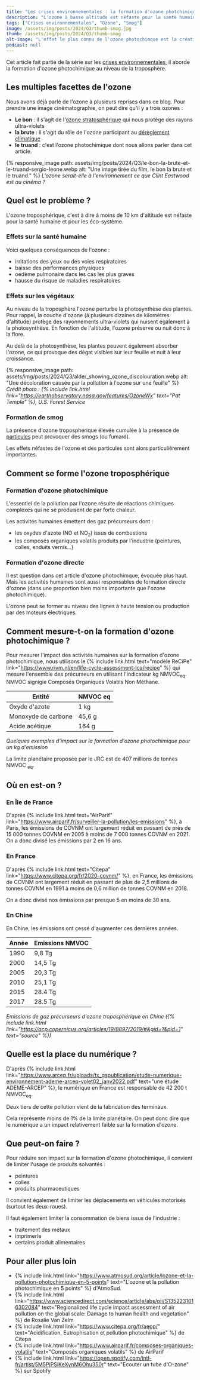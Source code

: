 ```yaml
---
title: "Les crises environnementales : la formation d'ozone photchimique"
description: "L'ozone à basse altitude est néfaste pour la santé humaine et pour les plantes."
tags: ["Crises environnementales", "Ozone", "Smog"]
image: /assets/img/posts/2024/Q3/thumb-smog.jpg
thumb: /assets/img/posts/2024/Q3/thumb-smog
alt-image: "L'effet le plus connu de l'ozone photochimque est la création de smog dévastateur"
podcast: null
---
```


Cet article fait partie de la série sur les [crises environnementales](/blog/2024/01/16/crises-environnementales), il aborde la formation d'ozone photochimique au niveau de la troposphère.

## Les multiples facettes de l'ozone

Nous avons déjà parlé de l'ozone à plusieurs reprises dans ce blog. Pour prendre une image cinématographie, on peut dire qu'il y a trois ozones :
- **Le bon** : il s'agit de l'[ozone stratosphérique](/blog/2024/06/25/depletion-ozone-stratospherique) qui nous protège des rayons ultra-violets
- **la brute** : il s'agit du rôle de l'ozone participant au [dérèglement climatique](/blog/2024/05/21/changement-climatique)
- **le truand** : c'est l'ozone photochimique dont nous allons parler dans cet article.

{% responsive_image 
  path: assets/img/posts/2024/Q3/le-bon-la-brute-et-le-truand-sergio-leone.webp 
  alt: "Une image tirée du film, le bon la brute et le truand."
%}
*L'ozone serait-elle à l'environnement ce que Clint Eastwood est au cinéma ?*

## Quel est le problème ?

L'ozone troposphérique, c'est à dire à moins de 10 km d'altitude est néfaste pour la santé humaine et pour les éco-système. 

### Effets sur la santé humaine

Voici quelques conséquences de l'ozone :
- irritations des yeux ou des voies respiratoires
- baisse des performances physiques
- oedème pulmonaire dans les cas les plus graves
- hausse du risque de maladies respiratoires 

### Effets sur les végétaux

Au niveau de la troposphère l'ozone perturbe la photosynthèse des plantes. Pour rappel, la couche d'ozone (à plusieurs dizaines de kilomètres d'altitude) protège des rayonnements ultra-violets qui nuisent également à la photosynthèse. En fonction de l'altitude, l'ozone préserve ou nuit donc à la flore.

Au delà de la photosynthèse, les plantes peuvent également absorber l'ozone, ce qui provoque des dégat visibles sur leur feuille et nuit à leur croissance.

{% responsive_image 
  path: assets/img/posts/2024/Q3/alder_showing_ozone_discolouration.webp 
  alt: "Une décoloration causée par la pollution à l'ozone sur une feuille"
%}
*Crédit photo : {% include link.html link="https://earthobservatory.nasa.gov/features/OzoneWx" text="Pat Temple" %}, U.S. Forest Service*

### Formation de smog

La présence d'ozone troposphérique élevée cumulée à la présence de [particules](/blog/2024/07/15/particules) peut provoquer des smogs (ou fumard).

Les effets néfastes de l'ozone et des particules sont alors particulièrement importantes.

## Comment se forme l'ozone troposphérique

### Formation d'ozone photochimique

L'essentiel de la pollution par l'ozone résulte de réactions chimiques complexes qui ne se produisent de par forte chaleur.

Les activités humaines émettent des gaz précurseurs dont : 
- les oxydes d'azote (NO et NO<sub>2</sub>) issus de combustions
- les composés organiques volatils produits par l'industrie (peintures, colles, enduits vernis...)

### Formation d'ozone directe

Il est question dans cet article d'ozone photochimque, évoquée plus haut. Mais les activités humaines sont aussi responsables de formation directe d'ozone (dans une proportion bien moins importante que l'ozone photochimique).

L'ozone peut se former au niveau des lignes à haute tension ou production par des moteurs électriques.

## Comment mesure-t-on la formation d'ozone photochimique ?

Pour mesurer l'impact des activités humaines sur la formation d'ozone photochimique, nous utilisons le {% include link.html text="modèle ReCiPe" link="https://www.rivm.nl/en/life-cycle-assessment-lca/recipe" %} qui mesure l'ensemble des précurseurs en utilisant l'indicateur kg NMVOC<sub>eq</sub>. NMVOC signigie Composés Organiques Volatils Non Méthane.

| Entité              | NMVOC eq |
|---------------------|----------|
| Oxyde d'azote       | 1 kg     |
| Monoxyde de carbone | 45,6 g   |
| Acide acétique      | 164 g    |

*Quelques exemples d'impact sur la formation d'ozone photochimique pour un kg d'emission*

La limite planétaire proposée par le JRC est de 407 millions de tonnes NMVOC <sub>eq</sub>.

## Où en est-on ?

### En Île de France

D'après {% include link.html text="AirParif" link="https://www.airparif.fr/surveiller-la-pollution/les-emissions" %}, à Paris, les émissions de COVNM ont largement réduit en passant de près de 15 000 tonnes COVNM en 2005 à moins de 7 000 tonnes COVNM en 2021. On a donc divisé les émissions par 2 en 16 ans.

### En France

D'après {% include link.html text="Citepa" link="https://www.citepa.org/fr/2020-covnm/" %}, en France, les émissions de COVNM ont largement réduit en passant de plus de 2,5 millions de tonnes COVNM en 1991 à moins de 0,6 million de tonnes COVNM en 2018. 

On a donc divisé nos émissions par presque 5 en moins de 30 ans.

### En Chine

En Chine, les émissions ont cessé d'augmenter ces dernières années. 

| Année | Emissions NMVOC |
|-------|-----------------|
| 1990  | 9,8 Tg          |
| 2000  | 14,5 Tg         |
| 2005  | 20,3 Tg         |
| 2010  | 25,1 Tg         |
| 2015  | 28.4 Tg         |
| 2017  | 28.5 Tg         |

*Emissions de gaz précurseurs d'ozone troposphérique en Chine ({% include link.html link="https://acp.copernicus.org/articles/19/8897/2019/#&gid=1&pid=1" text="source" %})*

## Quelle est la place du numérique ?

D'après {% include link.html link="https://www.arcep.fr/uploads/tx_gspublication/etude-numerique-environnement-ademe-arcep-volet02_janv2022.pdf" text="une étude ADEME-ARCEP" %}, le numérique en France est responsable de 42 200 t NMVOC<sub>eq</sub>. 

Deux tiers de cette pollution vient de la fabrication des terminaux.

Cela représente moins de 1% de la limite planétaire. On peut donc dire que le numérique a un impact relativement faible sur la formation d'ozone.

## Que peut-on faire ?

Pour réduire son impact sur la formation d'ozone photochimique, il convient de limiter l'usage de produits solvantés :
- peintures
- colles
- produits pharmaceutiques

Il convient également de limiter les déplacements en véhicules motorisés (surtout les deux-roues).

Il faut également limiter la consommation de biens issus de l'industrie :
- traitement des métaux
- imprimerie
- certains produit alimentaires

## Pour aller plus loin

- {% include link.html link="https://www.atmosud.org/article/lozone-et-la-pollution-photochimique-en-5-points" text="L'ozone et la pollution photochimique en 5 points" %} d'AtmoSud.
- {% include link.html link="https://www.sciencedirect.com/science/article/abs/pii/S1352231016302084" text="Regionalized life cycle impact assessment of air pollution on the global scale: Damage to human health and vegetation" %} de Rosalie Van Zelm
- {% include link.html link="https://www.citepa.org/fr/aepp/" text="Acidification, Eutrophisation et pollution photochimique" %} de Citepa
- {% include link.html link="https://www.airparif.fr/composes-organiques-volatils" text="Composés organiques volatils" %} de AirParif
- {% include link.html link="https://open.spotify.com/intl-fr/artist/5M5PjPSiKeXynM6Ohu350r" text="Ecouter un tube d'O-zone" %} sur Spotify